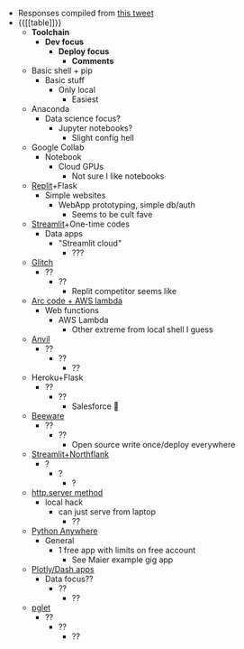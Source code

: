 - Responses compiled from [this tweet](https://twitter.com/vgr/status/1491886306867118081?s=20&t=koPOUoyYihVRSrljSR8KzQ)
- {{[[table]]}}
    - **Toolchain**
        - **Dev focus**
            - **Deploy focus**
                - **Comments**
    - Basic shell + pip
        - Basic stuff
            - Only local
                - Easiest
    - Anaconda
        - Data science focus?
            - Jupyter notebooks?
                - Slight config hell
    - Google Collab
        - Notebook
            - Cloud GPUs
                - Not sure I like notebooks
    - [Replit](https://replit.com/)+Flask
        - Simple websites
            - WebApp prototyping, simple db/auth
                - Seems to be cult fave
    - [Streamlit](https://streamlit.io/)+One-time codes
        - Data apps
            - "Streamlit cloud"
                - ???
    - [Glitch](https://glitch.com/)
        - ??
            - ??
                - Replit competitor seems like
    - [Arc code + AWS lambda](https://arc.codes/docs/en/get-started/quickstart)
        - Web functions
            - AWS Lambda
                - Other extreme from local shell I guess
    - [Anvil](https://anvil.works/)
        - ??
            - ??
                - ??
    - Heroku+Flask
        - ??
            - ??
                - Salesforce 😬
    - [Beeware](https://beeware.org/)
        - ??
            - ??
                - Open source write once/deploy everywhere
    - [Streamlit+Northflank](https://northflank.com/guides/deploying-streamlit-on-northflank)
        - ?
            - ?
                - ?
    - [http.server method](https://gist.github.com/josephmisiti/484104f5d9dd78848837a35c018dc4f1)
        - local hack
            - can just serve from laptop
                - ??
    - [Python Anywhere](https://www.pythonanywhere.com/)
        - General
            - 1 free app with limits on free account
                - See Maier example gig app
    - [Plotly/Dash apps](https://plotly.com/)
        - Data focus??
            - ??
                - ??
    - [pglet](https://pglet.io/)
        - ??
            - ??
                - ??
